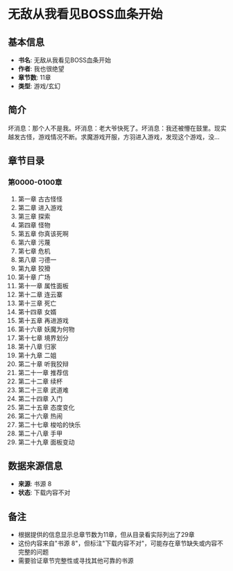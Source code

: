 # 无敌从我看见BOSS血条开始

## 基本信息
- **书名**: 无敌从我看见BOSS血条开始
- **作者**: 我也很绝望
- **章节数**: 11章
- **类型**: 游戏/玄幻

## 简介
坏消息：那个人不是我。坏消息：老大爷快死了。坏消息：我还被懵在鼓里。现实越发古怪，游戏情况不断。求魔游戏开服，方羽进入游戏，发现这个游戏，没…

## 章节目录

### 第0000-0100章

1. 第一章 古古怪怪
2. 第二章 进入游戏
3. 第三章 探索
4. 第四章 怪物
5. 第五章 你真该死啊
6. 第六章 污蔑
7. 第七章 危机
8. 第八章 刁德一
9. 第九章 狡猾
10. 第十章 广场
11. 第十一章 属性面板
12. 第十二章 连云寨
13. 第十三章 死亡
14. 第十四章 女婿
15. 第十五章 再进游戏
16. 第十六章 妖魔为何物
17. 第十七章 境界划分
18. 第十八章 归家
19. 第十九章 二姐
20. 第二十章 听我狡辩
21. 第二十一章 推荐信
22. 第二十二章 续杯
23. 第二十三章 武道难
24. 第二十四章 入门
25. 第二十五章 态度变化
26. 第二十六章 热闹
27. 第二十七章 梭哈的快乐
28. 第二十八章 手甲
29. 第二十九章 面板变动

## 数据来源信息
- **来源**: 书源 8
- **状态**: 下载内容不对

## 备注
- 根据提供的信息显示总章节数为11章，但从目录看实际列出了29章
- 这份内容来自"书源 8"，但标注"下载内容不对"，可能存在章节缺失或内容不完整的问题
- 需要验证章节完整性或寻找其他可靠的书源